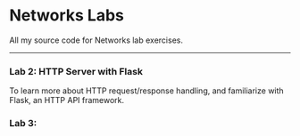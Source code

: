 # Networks Labs
All my source code for Networks lab exercises.

---

### Lab 2: HTTP Server with Flask
To learn more about HTTP request/response handling, and familiarize with Flask, an HTTP API framework.

### Lab 3:

